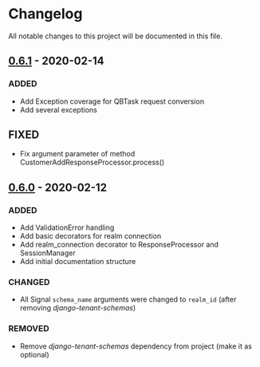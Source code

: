 # Changelog

All notable changes to this project will be documented in this file.

## [0.6.1] - 2020-02-14

### ADDED

- Add Exception coverage for QBTask request conversion
- Add several exceptions

## FIXED

- Fix argument parameter of method CustomerAddResponseProcessor.process()  

## [0.6.0] - 2020-02-12

### ADDED

- Add ValidationError handling
- Add basic decorators for realm connection
- Add realm_connection decorator to ResponseProcessor and SessionManager
- Add initial documentation structure

### CHANGED

- All Signal `schema_name` arguments were changed to `realm_id` (after removing *django-tenant-schemas*)

### REMOVED

- Remove *django-tenant-schemas* dependency from project (make it as optional)


[0.6.0]: https://github.com/weltlink/django-quickbooks/compare/0.5...0.6
[0.6.1]: https://github.com/weltlink/django-quickbooks/compare/0.6...0.6.1
